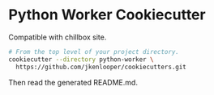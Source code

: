 # Python Worker Cookiecutter

Compatible with chillbox site.

```bash
# From the top level of your project directory.
cookiecutter --directory python-worker \
  https://github.com/jkenlooper/cookiecutters.git
```

Then read the generated README.md.
